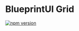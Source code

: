 # BlueprintUI Grid

[![npm version](https://badge.fury.io/js/@blueprintui%2Fgrid.svg)](https://badge.fury.io/js/@blueprintui%2Fgrid)
